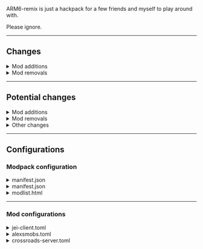 ARM6-remix is just a hackpack for a few friends and myself to play around with.

Please ignore.

---

## Changes

<details>
  <summary>Mod additions</summary>

  * [Mowzie's Mobs](https://www.curseforge.com/minecraft/mc-mods/mowzies-mobs)
      * ProjectID: 250498
      * fileID: 3271048
  * [Alex's Mobs](https://www.curseforge.com/minecraft/mc-mods/alexs-mobs)
      * ProjectID: 426558
      * fileID: 3308459
  * [Project: Vibrant Journeys](https://www.curseforge.com/minecraft/mc-mods/project-vibrant-journeys)
      * ProjectID: 300297
      * fileID: 3308560
  * [Effortless Building](https://www.curseforge.com/minecraft/mc-mods/effortless-building)
      * ProjectID: 302113
      * fileID: 3316956
  * [Nef's Medieval decoration](https://www.curseforge.com/minecraft/mc-mods/neoelfeos-medieval-pub-decoration)
      * ProjectID: 444384
      * fileID: 3296205
  * [Subterranean Wilderness](https://www.curseforge.com/minecraft/mc-mods/subterranean-wilderness)
      * ProjectID: 413426
      * fileID: 3299430
  * [Crossroads MC](https://www.curseforge.com/minecraft/mc-mods/crossroads-mc/)
      * ProjectID: 250231
      * fileID: 3246384
      * **Requires:** [Essentials](https://www.curseforge.com/minecraft/mc-mods/essentials)
        * ProjectID: 293752
        * fileID: 3319470
  * [Sophisticated Backpacks](https://www.curseforge.com/minecraft/mc-mods/sophisticated-backpacks)
      * ProjectID: 422301
      * fileID: 3294628

</details>

<details>
  <summary>Mod removals</summary>

  Nothing here.

  Move along citizen.

</details>

---

## Potential changes

<details>
  <summary>Mod additions</summary>

  * Add [ItemZoom](https://www.curseforge.com/minecraft/mc-mods/itemzoom)
  * Add [Planttech 2](https://www.curseforge.com/minecraft/mc-mods/planttech-2)
    * NOTE Perhaps consider removing [Mystical Agriculture](https://www.curseforge.com/minecraft/mc-mods/mystical-agriculture)?

</details>

<details>
  <summary>Mod removals</summary>

  * Remove [Refined Storage](https://www.curseforge.com/minecraft/mc-mods/refined-storage)
    * Remove [RSInfinityBooster](https://www.curseforge.com/minecraft/mc-mods/rsinfinitybooster)
    * Remove [ExtraStorage](https://www.curseforge.com/minecraft/mc-mods/extrastorage)
    * Remove [Creative Wireless Transmitter](https://www.curseforge.com/minecraft/mc-mods/creative-wireless-transmitter)
    * Remove [Extra Disks](https://www.curseforge.com/minecraft/mc-mods/extra-disks)
    * Remove [Refined Storage Addons](https://www.curseforge.com/minecraft/mc-mods/refined-storage-addons)
  * Remove [RFTools Storage](https://www.curseforge.com/minecraft/mc-mods/rftools-storage)

</details>

<details>
  <summary>Other changes</summary>

  * Disable Industrial Foregoing's
    * Enchantment Extractor
    * Enchantment Applicator
    * Enchantment Sorter
    * Enchantment Factory
  * Fix Reliquary's Lilypad of Fertility recipe.
    * NOTE This currently has an [open issue here](https://github.com/AllTheMods/ATM-6/issues/1691).

</details>

---

## Configurations

### Modpack configuration

<details>
  <summary>manifest.json</summary>

  Append to the beginning of the file at its place.

  ```json
    "name": "All the Mods 6 : REMIX",
    "author": "ATMTeam : GreatestFool",
  ```

</details>

<details>
  <summary>manifest.json</summary>

  Append one line before end of file.

  ```json
    "files": [
      {
        "projectID": 250498,
        "fileID": 3271048,
        "required": true
      },
      {
        "projectID": 426558,
        "fileID": 3308459,
        "required": true
      },
      {
        "projectID": 300297,
        "fileID": 3308560,
        "required": true
      },
      {
        "projectID": 302113,
        "fileID": 3316956,
        "required": true
      },
      {
        "projectID": 444384,
        "fileID": 3296205,
        "required": true
      },
      {
        "projectID": 413426,
        "fileID": 3299430,
        "required": true
      },
      {
        "projectID": 250231,
        "fileID": 3246384,
        "required": true
      },
      {
        "projectID": 293752,
        "fileID": 3319470,
        "required": true
      },
      {
        "projectID": 422301,
        "fileID": 3294628,
        "required": true
      }
    ],
  ```

</details>

<details>
  <summary>modlist.html</summary>

  Append one line before end of file.

  ```html
  <li><a href="https://www.curseforge.com/minecraft/mc-mods/mowzies-mobs">Mowzie's Mobs (by bobmowzie)</a></li>
  <li><a href="https://www.curseforge.com/minecraft/mc-mods/alexs-mobs">Alex's Mobs (by alex1the1666)</a></li>
  <li><a href="https://www.curseforge.com/minecraft/mc-mods/project-vibrant-journeys">Project: Vibrant Journeys (by solis_nova123)</a></li>
  <li><a href="https://www.curseforge.com/minecraft/mc-mods/effortless-building">Effortless Building (by Requioss)</a></li>
  <li><a href="https://www.curseforge.com/minecraft/mc-mods/neoelfeos-medieval-pub-decoration">Nef's Medieval decoration (by neoelfe0)</a></li>
  <li><a href="https://www.curseforge.com/minecraft/mc-mods/subterranean-wilderness">Subterranean Wilderness (by Melonslise)</a></li>
  <li><a href="https://www.curseforge.com/minecraft/mc-mods/crossroads-mc">Crossroads MC (by Technomancer_isTaken)</a></li>
  <li><a href="https://www.curseforge.com/minecraft/mc-mods/essentials">Essentials (by Technomancer_isTaken)</a></li>
  <li><a href="https://www.curseforge.com/minecraft/mc-mods/sophisticated-backpacks">Sophisticated Backpacks (by P3pp3rF1y)</a></li>
  </ul>

  ```

</details>

---

### Mod configurations

<details>
  <summary>jei-client.toml</summary>

  ```toml
    #Display search bar in the center
    CenterSearch = true
  ```

</details>

<details>
  <summary>alexsmobs.toml</summary>

  ```toml
    #Whether mimicream can be used to duplicate items.
    mimicreamRepair = false
  ```

</details>

<details>
  <summary>crossroads-server.toml</summary>

  ```toml
  [Ores]
    #Generate Copper Ore?
    copper = false
    #Generate Tin Ore?
    tin = false
    #Generate Ruby Ore?
    ruby = false
  ```

</details>